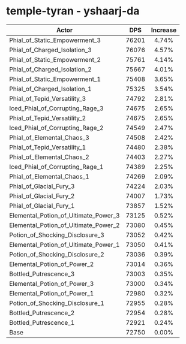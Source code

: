 # temple-tyran - yshaarj-da
| Actor | DPS | Increase |
|---|:---:|:---:|
|Phial_of_Static_Empowerment_3|76201|4.74%|
|Phial_of_Charged_Isolation_3|76076|4.57%|
|Phial_of_Static_Empowerment_2|75761|4.14%|
|Phial_of_Charged_Isolation_2|75667|4.01%|
|Phial_of_Static_Empowerment_1|75408|3.65%|
|Phial_of_Charged_Isolation_1|75325|3.54%|
|Phial_of_Tepid_Versatility_3|74792|2.81%|
|Iced_Phial_of_Corrupting_Rage_3|74675|2.65%|
|Phial_of_Tepid_Versatility_2|74675|2.65%|
|Iced_Phial_of_Corrupting_Rage_2|74549|2.47%|
|Phial_of_Elemental_Chaos_3|74508|2.42%|
|Phial_of_Tepid_Versatility_1|74480|2.38%|
|Phial_of_Elemental_Chaos_2|74403|2.27%|
|Iced_Phial_of_Corrupting_Rage_1|74389|2.25%|
|Phial_of_Elemental_Chaos_1|74269|2.09%|
|Phial_of_Glacial_Fury_3|74224|2.03%|
|Phial_of_Glacial_Fury_2|74007|1.73%|
|Phial_of_Glacial_Fury_1|73857|1.52%|
|Elemental_Potion_of_Ultimate_Power_3|73125|0.52%|
|Elemental_Potion_of_Ultimate_Power_2|73080|0.45%|
|Potion_of_Shocking_Disclosure_3|73052|0.42%|
|Elemental_Potion_of_Ultimate_Power_1|73050|0.41%|
|Potion_of_Shocking_Disclosure_2|73036|0.39%|
|Elemental_Potion_of_Power_2|73014|0.36%|
|Bottled_Putrescence_3|73003|0.35%|
|Elemental_Potion_of_Power_3|73000|0.34%|
|Elemental_Potion_of_Power_1|72980|0.32%|
|Potion_of_Shocking_Disclosure_1|72955|0.28%|
|Bottled_Putrescence_2|72954|0.28%|
|Bottled_Putrescence_1|72921|0.24%|
|Base|72750|0.00%|
